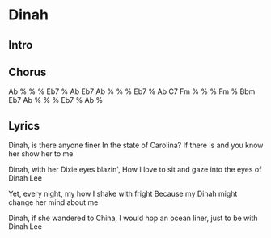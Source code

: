 # Dinah

## Intro


## Chorus

Ab % % % Eb7 % Ab Eb7
Ab % % % Eb7 % Ab C7
Fm % % % Fm % Bbm Eb7
Ab % % % Eb7 % Ab %


## Lyrics

Dinah, is there anyone finer
In the state of Carolina?
If there is and you know her show her to me

Dinah, with her Dixie eyes blazin',
How I love to sit and gaze into the eyes of Dinah Lee

Yet, every night, my how I shake with fright
Because my Dinah might change her mind about me

Dinah, if she wandered to China,
I would hop an ocean liner, just to be with Dinah Lee